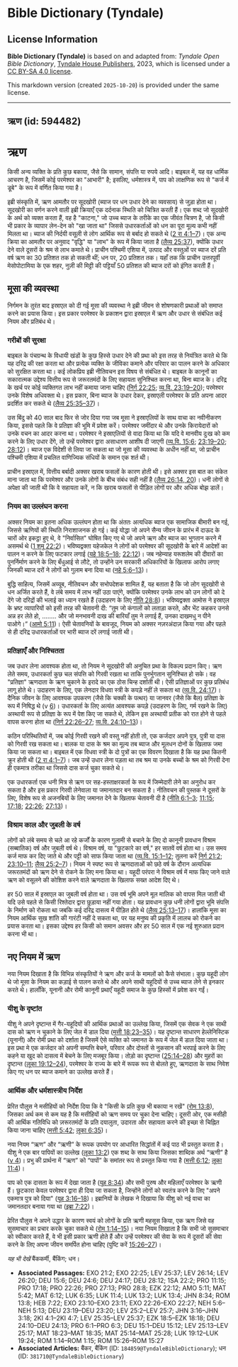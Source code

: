 # Bible Dictionary (Tyndale)

## License Information

**Bible Dictionary (Tyndale)** is based on and adapted from: _Tyndale Open Bible Dictionary_, [Tyndale House Publishers](https://tyndaleopenresources.com/), 2023, which is licensed under a [CC BY-SA 4.0 license](https://creativecommons.org/licenses/by-sa/4.0/legalcode.en).

This markdown version (created `2025-10-20`) is provided under the same license.



--------------------------------

## ऋण (id: 594482)

ऋण
==

किसी अन्य व्यक्ति के प्रति कुछ बकाया, जैसे कि सामान, संपत्ति या रुपये आदि। बाइबल में, यह वह धार्मिक आचरण है, जिसमें कोई परमेश्वर का "आभारी" है; इसलिए, धर्मशास्त्र में, पाप को लाक्षणिक रूप से "कर्ज में डूबे" के रूप में वर्णित किया गया है।

इब्री संस्कृति में, ऋण आमतौर पर सूदखोरी (ब्याज पर धन उधार देने का व्यवसाय) से जुड़ा होता था। सूदखोरी का वर्णन करने वाली इब्री क्रियाएँ एक दर्दनाक स्थिति को चित्रित करती हैं। एक शब्द जो सूदखोरी के अर्थ को व्यक्त करता हैं, वह है "काटना," जो उच्च ब्याज के तरीके का एक जीवंत चित्रण है, जो किसी भी प्रकार के व्यापार लेन\-देन को "खा जाता था" जिससे उधारकर्ताओं को धन का पूरा मूल्य कभी नहीं मिलता था। ब्याज की निर्दयी वसूली से लोग आर्थिक रूप से बर्बाद हो सकते थे ([2 रा 4:1–7](https://ref.ly/2Kgs4:1-2Kgs4:7))। एक अन्य क्रिया का आमतौर पर अनुवाद "वृद्धि" या "लाभ" के रूप में किया जाता है ([लैव्य 25:37](https://ref.ly/Lev25:37)), क्योंकि उधार देने वाले दूसरों के श्रम से लाभ कमाते थे। प्राचीन पश्चिमी एशिया में, उत्पाद और वस्तुओं पर ब्याज दरें प्रति वर्ष ऋण का 30 प्रतिशत तक हो सकती थीं; धन पर, 20 प्रतिशत तक। यहाँ तक कि प्राचीन उत्तरपूर्वी मेसोपोटामिया के एक शहर, नुज़ी की मिट्टी की पट्टियाँ 50 प्रतिशत की ब्याज दरों को इंगित करती हैं।

मूसा की व्यवस्था
----------------

निर्गमन के तुरंत बाद इस्राएल को दी गई मूसा की व्यवस्था ने इब्री जीवन से शोषणकारी प्रथाओं को समाप्त करने का प्रयास किया। इस प्रकार परमेश्वर के प्रकाशन द्वारा इस्राएल में ऋण और उधार से संबंधित कई नियम और प्रतिबंध थे।

### गरीबों की सुरक्षा

बाइबल के पंचग्रन्थ के विधायी खंडों के कुछ हिस्से उधार देने की प्रथा को इस तरह से नियंत्रित करते थे कि यह दरिद्र की रक्षा करता था और प्रत्येक व्यक्ति के जीविका कमाने और परिवार का पालन करने के अधिकार को सुरक्षित करता था। कई लोकप्रिय इब्री नीतिवचन इस विषय से संबंधित थे। बाइबल के कानूनों का सकारात्मक उद्देश्य वित्तीय रूप से जरूरतमंदों के लिए सहायता सुनिश्चित करना था, बिना ब्याज के। दरिद्र के खर्च पर कोई व्यक्तिगत लाभ नहीं कमाया जाना चाहिए ([निर्ग 22:25](https://ref.ly/Exod22:25); [व्य.वि. 23:19–20](https://ref.ly/Deut23:19-Deut23:20)); परमेश्वर उनके विशेष अधिवक्ता थे। इस प्रकार, बिना ब्याज के उधार देकर, इस्राएली परमेश्वर के प्रति अपना आदर प्रदर्शित कर सकते थे ([लैव्य 25:35–37](https://ref.ly/Lev25:35-Lev25:37))।

उस बिंदु को 40 साल बाद फिर से जोर दिया गया जब मूसा ने इस्राएलियों के साथ वाचा का नवीनीकरण किया, इससे पहले कि वे प्रतिज्ञा की भूमि में प्रवेश करें। परमेश्वर जमींदार थे और उनके किरायेदारों को उनके वचन का आदर करना था। परमेश्वर ने इस्राएलियों से वादा किया था कि यदि वे मानवीय दुःख को कम करने के लिए उधार देंगे, तो उन्हें परमेश्वर द्वारा असाधारण आशीष दी जाएगी ([व्य.वि. 15:6](https://ref.ly/Deut15:6); [23:19–20](https://ref.ly/Deut23:19-Deut23:20); [28:12](https://ref.ly/Deut28:12))। ब्याज एक विदेशी से लिया जा सकता था जो मूसा की व्यवस्था के अधीन नहीं था, जो प्राचीन पश्चिमी एशिया में प्रचलित वाणिज्यिक संधियों के समान एक शर्त थी।

प्राचीन इस्राएल में, वित्तीय बर्बादी अक्सर खराब फसलों के कारण होती थी। इसे अक्सर इस बात का संकेत माना जाता था कि परमेश्वर और उनके लोगों के बीच संबंध सही नहीं है ([लैव्य 26:14, 20](https://ref.ly/Lev26:14,Lev26:20))। धनी लोगों से अपेक्षा की जाती थी कि वे सहायता करें, न कि खराब फसलों से पीड़ित लोगों पर और अधिक बोझ डालें।

### नियम का उल्लंघन करना

अक्सर नियम का इतना अधिक उल्लंघन होता था कि अंततः अत्यधिक ब्याज एक सामाजिक बीमारी बन गई, जिससे ऋणियों की स्थिति निराशाजनक हो गई। कई योद्धा जो अपने सैन्य जीवन के प्रारंभ में दाऊद के चारों ओर इकट्ठा हुए थे, वे "निर्वासित" घोषित किए गए थे जो अपने ऋण और ब्याज का भुगतान करने में असमर्थ थे ([1 शमू 22:2](https://ref.ly/1Sam22:2))। भविष्यद्वक्ता यहेजकेल ने लोगों को परमेश्वर की सूदखोरी के बारे में आदेशों का पालन न करने के लिए फटकार लगाई ([यहे 18:5–18](https://ref.ly/Ezek18:5-Ezek18:18); [22:12](https://ref.ly/Ezek22:12))। जब नहेम्याह यरूशलेम की दीवारों का पुनर्निर्माण करने के लिए बँधुआई से लौटे, तो उन्होंने उन सरकारी अधिकारियों के खिलाफ आरोप लगाए जिनकी ब्याज दरों ने लोगों को गुलाम बना दिया था ([नहे 5:6–13](https://ref.ly/Neh5:6-Neh5:13))।

बुद्धि साहित्य, जिसमें अय्यूब, नीतिवचन और सभोपदेशक शामिल हैं, यह बताता है कि जो लोग सूदखोरी से धन अर्जित करते हैं, वे लंबे समय में लाभ नहीं उठा पाएंगे, क्योंकि परमेश्वर उनके लाभ को उन लोगों को दे देंगे जो दरिद्रों की भलाई का ध्यान रखते हैं (उदाहरण के लिए [नीति 28:8](https://ref.ly/Prov28:8))। भविष्यद्वक्ता आमोस ने इस्राएल के भ्रष्ट व्यापारियों को इसी तरह की चेतावनी दी: “तुम जो कंगालों को लताड़ा करते, और भेंट कहकर उनसे अन्न हर लेते हो, ........ और जो मनभावनी दाख की बारियाँ तुम ने लगाई हैं, उनका दाखमधु न पीने पाओगे।” ([आमो 5:11](https://ref.ly/Amos5:11))। ऐसी चेतावनियों के बावजूद, नियम को अक्सर नज़रअंदाज़ किया गया और पहले से ही दरिद्र उधारकर्ताओं पर भारी ब्याज दरें लगाई जाती थी।

### प्रतिज्ञाएँ और निश्चितता

जब उधार लेना आवश्यक होता था, तो नियम ने सूदखोरी की अनुचित प्रथा के विकल्प प्रदान किए। ऋण लेते समय, उधारकर्ता कुछ चल संपत्ति को गिरवी रखता था ताकि पुनर्भुगतान सुनिश्चित हो सके। वह "प्रतिज्ञा" ऋणदाता के ऋण चुकाने के इरादे का एक ठोस चिन्ह दर्शाती थी। ऐसी प्रतिज्ञाओं पर कुछ प्रतिबंध लागू होते थे। उदाहरण के लिए, एक लेनदार विधवा स्त्री के कपड़े नहीं ले सकता था ([व्य.वि. 24:17](https://ref.ly/Deut24:17))। दैनिक जीवन के लिए आवश्यक उपकरण (जैसे कि चक्की के पत्थर) या जानवर (जैसे कि बैल) प्रतिज्ञा के रूप में निषिद्ध थे (v [6](https://ref.ly/Deut24:6))। उधारकर्ता के लिए अत्यंत आवश्यक कपड़े (उदाहरण के लिए, गर्म रखने के लिए) अस्थायी रूप से प्रतिज्ञा के रूप में पेश किए जा सकते थे, लेकिन इस अस्थायी प्रतीक को रात होने से पहले वापस करना होता था ([निर्ग 22:26–27](https://ref.ly/Exod22:26-Exod22:27); [व्य.वि. 24:10–13](https://ref.ly/Deut24:10-Deut24:13))।

कठिन परिस्थितियों में, जब कोई गिरवी रखने की वस्तु नहीं होती तो, एक कर्जदार अपने पुत्र, पुत्री या दास को गिरवी रख सकता था। बालक या दास के श्रम का मूल्य तब ब्याज और मूलधन दोनों के खिलाफ जमा किया जा सकता था। बाइबल में एक विधवा स्त्री के दो पुत्रों का एक विवरण दिखाता है कि यह प्रथा कितनी क्रूर होती थी ([2 रा 4:1–7](https://ref.ly/2Kgs4:1-2Kgs4:7))। जब उन्हें उधार लेना पड़ता था तब श्रम या उनके बच्चों के श्रम को गिरवी देना ही एकमात्र तरीका था जिससे दास कर्ज चुका सकते थे।

एक उधारकर्ता एक धनी मित्र से ऋण पर सह\-हस्ताक्षरकर्ता के रूप में जिम्मेदारी लेने का अनुरोध कर सकता है और इस प्रकार गिरवी लेनेवाला या जमानतदार बन सकता है। नीतिवचन की पुस्तक ने दूसरों के लिए, विशेष रूप से अजनबियों के लिए जमानत देने के खिलाफ चेतावनी दी है ([नीति 6:1–3](https://ref.ly/Prov6:1-Prov6:3); [11:15](https://ref.ly/Prov11:15); [17:18](https://ref.ly/Prov17:18); [22:26](https://ref.ly/Prov22:26); [27:13](https://ref.ly/Prov27:13))।

### विश्राम काल और जुबली के वर्ष

लोगों को लंबे समय से चले आ रहे कर्जों के कारण गुलामी से बचाने के लिए दो कानूनी प्रावधान विश्राम (सब्बातिक) वर्ष और जुबली वर्ष थे। विश्राम वर्ष, या "छुटकारे का वर्ष," हर सातवें वर्ष होता था। उस समय कर्ज माफ कर दिए जाते थे और पट्टी को साफ किया जाता था ([व्य.वि. 15:1–12](https://ref.ly/Deut15:1-Deut15:12); तुलना करें [निर्ग 21:2](https://ref.ly/Exod21:2); [23:10–11](https://ref.ly/Exod23:10-Exod23:11); [लैव्य 25:2–7](https://ref.ly/Lev25:2-Lev25:7))। नियम ने स्पष्ट रूप से ऋणदाताओं को छठे वर्ष के दौरान अत्यधिक जरूरतमंदों को ऋण देने से रोकने के लिए मना किया था। यहूदी परंपरा ने विश्राम वर्ष में माफ किए जाने वाले ऋण को वसूलने की कोशिश करने वाले ऋणदाता के खिलाफ सख्त आदेश दिए थे।

हर 50 साल में इस्राएल का जुबली वर्ष होता था। उस वर्ष भूमि अपने मूल मालिक को वापस मिल जाती थी यदि उसे पहले से किसी रिश्तेदार द्वारा छुड़ाया नहीं गया होता। यह प्रावधान कुछ धनी लोगों द्वारा भूमि संपत्ति के निर्माण को रोकता था जबकि कई दरिद्र दासत्व में पीड़ित होते थे ([लैव्य 25:13–17](https://ref.ly/Lev25:13-Lev25:17))। हालांकि मूसा का नियम आर्थिक सुख शांति की गारंटी नहीं दे सकता था, पर यह मनुष्य की प्रकृति में लालच को रोकने का प्रयास करता था। इसका उद्देश्य हर किसी को समान अवसर और हर 50 साल में एक नई शुरुआत प्रदान करना भी था।

नए नियम में ऋण
--------------

नया नियम दिखाता है कि विभिन्न संस्कृतियों ने ऋण और कर्ज के मामलों को कैसे संभाला। कुछ यहूदी लोग थे जो मूसा के नियम का कड़ाई से पालन करते थे और अपने साथी यहूदियों से उच्च ब्याज लेने से इनकार करते थे। हालाँकि, यूनानी और रोमी कानूनी प्रथाएँ यहूदी समाज के कुछ हिस्सों में प्रवेश कर गईं।

### यीशु के दृष्टांत

यीशु ने अपने दृष्टान्त में गैर\-यहूदियों की आर्थिक प्रथाओं का उल्लेख किया, जिसमें एक सेवक ने एक साथी दास को ऋण न चुकाने के लिए जेल में डाल दिया ([मत्ती 18:23–35](https://ref.ly/Matt18:23-Matt18:35))। यह दृष्टान्त साधारण हेल्लेनिस्टिक (यूनानी) और रोमी प्रथा को दर्शाता है जिसमें ऐसे व्यक्ति को जमानत के रूप में जेल में डाल दिया जाता था। इस प्रथा मे एक कर्जदार को अपनी सम्पत्ति बेचने, परिवार और दोस्तों से नुकसान की भरपाई करने के लिए कहने या खुद को दासत्व में बेचने के लिए मजबूर किया। तोड़ो का दृष्टान्त ([25:14–28](https://ref.ly/Matt25:14-Matt25:28)) और मुहरों का दृष्टान्त ([लूका 19:12–24](https://ref.ly/Luke19:12-Luke19:24)), परमेश्वर के राज्य के बारे में रूपक रूप से बोलते हुए, ऋणदाता के साथ निवेश किए गए धन पर ब्याज कमाने का उल्लेख करते हैं।

### आर्थिक और धर्मशास्त्रीय निर्देश

प्रेरित पौलुस ने मसीहियों को निर्देश दिया कि वे "किसी के प्रति कुछ भी बकाया न रखें" ([रोम 13:8](https://ref.ly/Rom13:8)), जिसका अर्थ कम से कम यह है कि मसीहियों को ऋण समय पर चुका देना चाहिए। दूसरी ओर, एक मसीही की आर्थिक गतिविधि को ज़रूरतमंदों के प्रति दयालुता, उदारता और सहायता करने की इच्छा से चिह्नित किया जाना चाहिए ([मत्ती 5:42](https://ref.ly/Matt5:42); [लूका 6:35](https://ref.ly/Luke6:35))।

नया नियम “ऋण” और “ऋणी” के रूपक उपयोग पर आधारित सिद्धांतों में कई पाठ भी प्रस्तुत करता है। यीशु ने एक बार पापियों का उल्लेख ([लूका 13:2](https://ref.ly/Luke13:2)) एक शब्द के साथ किया जिसका शाब्दिक अर्थ “ऋणी” है ([v 4](https://ref.ly/Luke13:4))। प्रभु की प्रार्थना में “ऋण” को “पापों” के समांतर रूप से प्रस्तुत किया गया है ([मत्ती 6:12](https://ref.ly/Matt6:12); [लूका 11:4](https://ref.ly/Luke11:4))।

पाप को एक दासता के रूप में देखा जाता है ([यूह 8:34](https://ref.ly/John8:34)) और सभी पुरुष और महिलाएँ परमेश्वर के ऋणी हैं। छुटकारा केवल परमेश्वर द्वारा ही दिया जा सकता है, जिन्होंने लोगों को स्वतंत्र करने के लिए "अपने एकमात्र पुत्र को दिया" ([यूह 3:16–18](https://ref.ly/John3:16-John3:18))। इब्रानियों के लेखक ने दिखाया कि यीशु को नई वाचा का जमानतदार बनाया गया था ([इब्रा 7:22](https://ref.ly/Heb7:22))।

प्रेरित पौलुस ने अपने उद्धार के कारण स्वयं को लोगों के प्रति ऋणी महसूस किया, एक ऋण जिसे वह सुसमाचार का प्रचार करके चुका सकते थे ([रोम 1:14–15](https://ref.ly/Rom1:14-Rom1:15))। नया नियम सिखाता है कि सभी जो सुसमाचार को स्वीकार करते हैं, वे भी इसी प्रकार ऋणी होते हैं और उन्हें परमेश्वर की सेवा के रूप में दूसरों की सेवा करने के लिए अपना जीवन समर्पित होना चाहिए (पुष्टि करें [15:26–27](https://ref.ly/Rom15:26-Rom15:27))।

*यह भी देखें* बैंककर्मी, बैंकिंग; धन।

* **Associated Passages:** EXO 21:2; EXO 22:25; LEV 25:37; LEV 26:14; LEV 26:20; DEU 15:6; DEU 24:6; DEU 24:17; DEU 28:12; 1SA 22:2; PRO 11:15; PRO 17:18; PRO 22:26; PRO 27:13; PRO 28:8; EZK 22:12; AMO 5:11; MAT 5:42; MAT 6:12; LUK 6:35; LUK 11:4; LUK 13:2; LUK 13:4; JHN 8:34; ROM 13:8; HEB 7:22; EXO 23:10–EXO 23:11; EXO 22:26–EXO 22:27; NEH 5:6–NEH 5:13; DEU 23:19–DEU 23:20; LEV 25:2–LEV 25:7; JHN 3:16–JHN 3:18; 2KI 4:1–2KI 4:7; LEV 25:35–LEV 25:37; EZK 18:5–EZK 18:18; DEU 24:10–DEU 24:13; PRO 6:1–PRO 6:3; DEU 15:1–DEU 15:12; LEV 25:13–LEV 25:17; MAT 18:23–MAT 18:35; MAT 25:14–MAT 25:28; LUK 19:12–LUK 19:24; ROM 1:14–ROM 1:15; ROM 15:26–ROM 15:27
* **Associated Articles:** बैंकर, बैंकिंग (ID: `184859@TyndaleBibleDictionary`); धन (ID: `381710@TyndaleBibleDictionary`)

